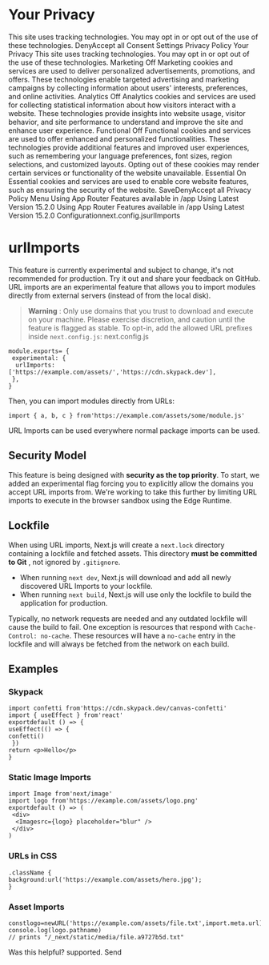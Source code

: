 # Your Privacy
This site uses tracking technologies. You may opt in or opt out of the use of these technologies.
DenyAccept all
Consent Settings
Privacy Policy
Your Privacy
This site uses tracking technologies. You may opt in or opt out of the use of these technologies.
Marketing
Off
Marketing cookies and services are used to deliver personalized advertisements, promotions, and offers. These technologies enable targeted advertising and marketing campaigns by collecting information about users' interests, preferences, and online activities. 
Analytics
Off
Analytics cookies and services are used for collecting statistical information about how visitors interact with a website. These technologies provide insights into website usage, visitor behavior, and site performance to understand and improve the site and enhance user experience.
Functional
Off
Functional cookies and services are used to offer enhanced and personalized functionalities. These technologies provide additional features and improved user experiences, such as remembering your language preferences, font sizes, region selections, and customized layouts. Opting out of these cookies may render certain services or functionality of the website unavailable.
Essential
On
Essential cookies and services are used to enable core website features, such as ensuring the security of the website. 
SaveDenyAccept all
Privacy Policy
Menu
Using App Router
Features available in /app
Using Latest Version
15.2.0
Using App Router
Features available in /app
Using Latest Version
15.2.0
Configurationnext.config.jsurlImports
# urlImports
This feature is currently experimental and subject to change, it's not recommended for production. Try it out and share your feedback on GitHub.
URL imports are an experimental feature that allows you to import modules directly from external servers (instead of from the local disk).
> **Warning** : Only use domains that you trust to download and execute on your machine. Please exercise discretion, and caution until the feature is flagged as stable.
To opt-in, add the allowed URL prefixes inside `next.config.js`:
next.config.js
```
module.exports= {
 experimental: {
  urlImports: ['https://example.com/assets/','https://cdn.skypack.dev'],
 },
}
```

Then, you can import modules directly from URLs:
```
import { a, b, c } from'https://example.com/assets/some/module.js'
```

URL Imports can be used everywhere normal package imports can be used.
## Security Model
This feature is being designed with **security as the top priority**. To start, we added an experimental flag forcing you to explicitly allow the domains you accept URL imports from. We're working to take this further by limiting URL imports to execute in the browser sandbox using the Edge Runtime.
## Lockfile
When using URL imports, Next.js will create a `next.lock` directory containing a lockfile and fetched assets. This directory **must be committed to Git** , not ignored by `.gitignore`.
  * When running `next dev`, Next.js will download and add all newly discovered URL Imports to your lockfile.
  * When running `next build`, Next.js will use only the lockfile to build the application for production.


Typically, no network requests are needed and any outdated lockfile will cause the build to fail. One exception is resources that respond with `Cache-Control: no-cache`. These resources will have a `no-cache` entry in the lockfile and will always be fetched from the network on each build.
## Examples
### Skypack
```
import confetti from'https://cdn.skypack.dev/canvas-confetti'
import { useEffect } from'react'
exportdefault () => {
useEffect(() => {
confetti()
 })
return <p>Hello</p>
}
```

### Static Image Imports
```
import Image from'next/image'
import logo from'https://example.com/assets/logo.png'
exportdefault () => (
 <div>
  <Imagesrc={logo} placeholder="blur" />
 </div>
)
```

### URLs in CSS
```
.className {
background:url('https://example.com/assets/hero.jpg');
}
```

### Asset Imports
```
constlogo=newURL('https://example.com/assets/file.txt',import.meta.url)
console.log(logo.pathname)
// prints "/_next/static/media/file.a9727b5d.txt"
```

Was this helpful?
supported.
Send
